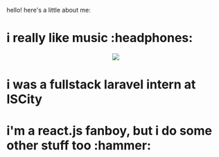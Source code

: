 hello! here's a little about me:

<h1>
  i really like music :headphones:
</h1>

<p align="center">
  <a href="https://readme.andyruwruw.com/api/now-playing?open">
    <!-- Music bars move to the beat and are colored based on the track's happiness, danceability and energy! -->
    <img src="https://raw.githubusercontent.com/andyruwruw/andyruwruw/master/example/now-playing.svg">
    <!-- This is how you'd make the call dynamically <img src="https://readme.andyruwruw.com/api/now-playing"> -->
  </a>
</p>

<p></p>

<h1>
  i was a fullstack laravel intern at ISCity
</h1>

<h1>
  i'm a react.js fanboy, but i do some other stuff too :hammer:
</h1>
